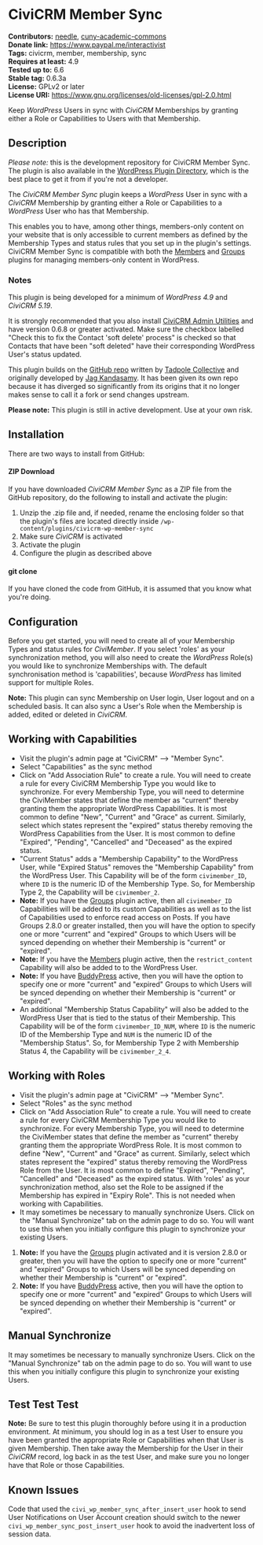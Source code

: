 CiviCRM Member Sync
===================

**Contributors:** [needle](https://profiles.wordpress.org/needle/), [cuny-academic-commons](https://profiles.wordpress.org/cuny-academic-commons/)<br/>
**Donate link:** https://www.paypal.me/interactivist<br/>
**Tags:** civicrm, member, membership, sync<br/>
**Requires at least:** 4.9<br/>
**Tested up to:** 6.6<br/>
**Stable tag:** 0.6.3a<br/>
**License:** GPLv2 or later<br/>
**License URI:** https://www.gnu.org/licenses/old-licenses/gpl-2.0.html

Keep *WordPress* Users in sync with *CiviCRM* Memberships by granting either a Role or Capabilities to Users with that Membership.

## Description

*Please note:* this is the development repository for CiviCRM Member Sync. The plugin is also available in the [WordPress Plugin Directory](https://wordpress.org/plugins/civicrm-wp-member-sync/), which is the best place to get it from if you're not a developer.

The *CiviCRM Member Sync* plugin keeps a *WordPress* User in sync with a *CiviCRM* Membership by granting either a Role or Capabilities to a *WordPress* User who has that Membership.

This enables you to have, among other things, members-only content on your website that is only accessible to current members as defined by the Membership Types and status rules that you set up in the plugin's settings. CiviCRM Member Sync is compatible with both the [Members](https://wordpress.org/plugins/members/) and [Groups](https://wordpress.org/plugins/groups/) plugins for managing members-only content in WordPress.

### Notes

This plugin is being developed for a minimum of *WordPress 4.9* and *CiviCRM 5.19*.

It is strongly recommended that you also install [CiviCRM Admin Utilities](https://wordpress.org/plugins/civicrm-admin-utilities/) and have version 0.6.8 or greater activated. Make sure the checkbox labelled "Check this to fix the Contact 'soft delete' process" is checked so that Contacts that have been "soft deleted" have their corresponding WordPress User's status updated.

This plugin builds on the [GitHub repo](https://github.com/tadpolecc/civi_member_sync) written by [Tadpole Collective](https://tadpole.cc) and  originally developed by [Jag Kandasamy](https://github.com/jeevajoy). It has been given its own repo because it has diverged so significantly from its origins that it no longer makes sense to call it a fork or send changes upstream.

**Please note:** This plugin is still in active development. Use at your own risk.

## Installation

There are two ways to install from GitHub:

#### ZIP Download

If you have downloaded *CiviCRM Member Sync* as a ZIP file from the GitHub repository, do the following to install and activate the plugin:

1. Unzip the .zip file and, if needed, rename the enclosing folder so that the plugin's files are located directly inside `/wp-content/plugins/civicrm-wp-member-sync`
2. Make sure *CiviCRM* is activated
3. Activate the plugin
4. Configure the plugin as described above

#### git clone

If you have cloned the code from GitHub, it is assumed that you know what you're doing.

## Configuration

Before you get started, you will need to create all of your Membership Types and status rules for *CiviMember*. If you select 'roles' as your synchronization method, you will also need to create the *WordPress* Role(s) you would like to synchronize Memberships with. The default synchronisation method is 'capabilities', because *WordPress* has limited support for multiple Roles.

**Note:** This plugin can sync Membership on User login, User logout and on a scheduled basis. It can also sync a User's Role when the Membership is added, edited or deleted in *CiviCRM*.

## Working with Capabilities

* Visit the plugin's admin page at "CiviCRM" --> "Member Sync".
* Select "Capabilities" as the sync method
* Click on "Add Association Rule" to create a rule. You will need to create a rule for every CiviCRM Membership Type you would like to synchronize. For every Membership Type, you will need to determine the CiviMember states that define the member as "current" thereby granting them the appropriate WordPress Capabilities. It is most common to define "New", "Current" and "Grace" as current. Similarly, select which states represent the "expired" status thereby removing the WordPress Capabilities from the User. It is most common to define "Expired", "Pending", "Cancelled" and "Deceased" as the expired status.
* "Current Status" adds a "Membership Capability" to the WordPress User, while "Expired Status" removes the "Membership Capability" from the WordPress User. This Capability will be of the form `civimember_ID`, where `ID` is the numeric ID of the Membership Type. So, for Membership Type 2, the Capability will be `civimember_2`.
* **Note:** If you have the [Groups](https://wordpress.org/plugins/groups/) plugin active, then all `civimember_ID` Capabilities will be added to its custom Capabilities as well as to the list of Capabilities used to enforce read access on Posts. If you have Groups 2.8.0 or greater installed, then you will have the option to specify one or more "current" and "expired" Groups to which Users will be synced depending on whether their Membership is "current" or "expired".
* **Note:** If you have the [Members](https://wordpress.org/plugins/members/) plugin active, then the `restrict_content` Capability will also be added to to the WordPress User.
* **Note:** If you have [BuddyPress](https://wordpress.org/plugins/buddypress/) active, then you will have the option to specify one or more "current" and "expired" Groups to which Users will be synced depending on whether their Membership is "current" or "expired".
* An additional "Membership Status Capability" will also be added to the WordPress User that is tied to the status of their Membership. This Capability will be of the form `civimember_ID_NUM`, where `ID` is the numeric ID of the Membership Type and `NUM` is the numeric ID of the "Membership Status". So, for Membership Type 2 with Membership Status 4, the Capability will be `civimember_2_4`.

## Working with Roles

* Visit the plugin's admin page at "CiviCRM" --> "Member Sync".
* Select "Roles" as the sync method
* Click on "Add Association Rule" to create a rule. You will need to create a rule for every CiviCRM Membership Type you would like to synchronize. For every Membership Type, you will need to determine the CiviMember states that define the member as "current" thereby granting them the appropriate WordPress Role. It is most common to define "New", "Current" and "Grace" as current. Similarly, select which states represent the "expired" status thereby removing the WordPress Role from the User. It is most common to define "Expired", "Pending", "Cancelled" and "Deceased" as the expired status. With 'roles' as your synchronization method, also set the Role to be assigned if the Membership has expired in "Expiry Role". This is not needed when working with Capabilities.
* It may sometimes be necessary to manually synchronize Users. Click on the "Manual Synchronize" tab on the admin page to do so. You will want to use this when you initially configure this plugin to synchronize your existing Users.
1. **Note:** If you have the [Groups](https://wordpress.org/plugins/groups/) plugin activated and it is version 2.8.0 or greater, then you will have the option to specify one or more "current" and "expired" Groups to which Users will be synced depending on whether their Membership is "current" or "expired".
2. **Note:** If you have [BuddyPress](https://wordpress.org/plugins/buddypress/) active, then you will have the option to specify one or more "current" and "expired" Groups to which Users will be synced depending on whether their Membership is "current" or "expired".

## Manual Synchronize

It may sometimes be necessary to manually synchronize Users. Click on the "Manual Synchronize" tab on the admin page to do so. You will want to use this when you initially configure this plugin to synchronize your existing Users.

## Test Test Test

**Note:** Be sure to test this plugin thoroughly before using it in a production environment. At minimum, you should log in as a test User to ensure you have been granted the appropriate Role or Capabilities when that User is given Membership. Then take away the Membership for the User in their *CiviCRM* record, log back in as the test User, and make sure you no longer have that Role or those Capabilities.

## Known Issues

Code that used the `civi_wp_member_sync_after_insert_user` hook to send User Notifications on User Account creation should switch to the newer `civi_wp_member_sync_post_insert_user` hook to avoid the inadvertent loss of session data.
